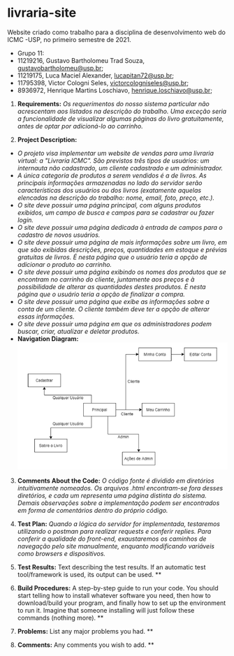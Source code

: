 # livraria-site
Website criado como trabalho para a disciplina de desenvolvimento web do ICMC -USP, no primeiro semestre de 2021.


- Grupo 11:						
- 11219216,   Gustavo Bartholomeu Trad Souza,			gustavobartholomeu@usp.br;		
- 11219175,	  Luca Maciel Alexander,			        lucapitan72@usp.br;		
- 11795398,	  Victor Cologni Seles,			          victorcologniseles@usp.br;		
- 8936972,	  Henrique Martins Loschiavo,			    henrique.loschiavo@usp.br;		


1. **Requirements:** 
*Os requerimentos do nosso sistema particular não acrescentam aos listados na descrição do trabalho. Uma exceção seria a funcionalidade de visualizar algumas páginas do livro gratuitamente, antes de optar por adicioná-lo ao carrinho.*



2. **Project Description:**
- *O projeto visa implementar um website de vendas para uma livraria virtual: a "Livraria ICMC". São previstos três tipos de usuários: um internauta não cadastrado, um cliente cadastrado e um administrador.* 
- *A única categoria de produtos a serem vendidos é a de livros. As principais informações armazenadas no lado do servidor serão características dos usuários ou dos livros (exatamente aquelas elencadas na descrição do trabalho: nome, email, foto, preço, etc.).*
- *O site deve possuir uma página principal, com alguns produtos exibidos, um campo de busca e campos para se cadastrar ou fazer login.*
- *O site deve possuir uma página dedicada à entrada de campos para o cadastro de novos usuários.*
- *O site deve possuir uma página de mais informações sobre um livro, em que são exibidas descrições, preços, quantidades em estoque e prévias gratuitas de livros. É nesta página que o usuário teria a opção de adicionar o produto ao carrinho.*
- *O site deve possuir uma página exibindo os nomes dos produtos que se encontram no carrinho do cliente, juntamente aos preços e à possibilidade de alterar as quantidades destes produtos. É nesta página que o usuário teria a opção de finalizar a compra.*
- *O site deve possuir uma página que exibe as informações sobre a conta de um cliente. O cliente também deve ter a opção de alterar essas informações.*
- *O site deve possuir uma página em que os administradores podem buscar, criar, atualizar e deletar produtos.*
- **Navigation Diagram:**
![Diagrama de Navegação (Inicial)](diagrama/navDiagramLivraria.png?raw=true)


3. **Comments About the Code:** 
*O código fonte é dividido em diretórios intuitivamente nomeados. Os arquivos .html encontram-se fora desses diretórios, e cada um representa uma página distinta do sistema. Demais observações sobre a implementação podem ser encontrados em forma de comentários dentro do próprio código.*



4. **Test Plan:** 
*Quando a lógica do servidor for implementada, testaremos utilizando o postman para realizar requests e conferir replies. Para conferir a qualidade do front-end, exaustaremos os caminhos de navegação pelo site manualmente, enquanto modificando variáveis como browsers e dispositivos.*



5. **Test Results:** 
Text describing the test results. If an automatic test tool/framework is used,
its output can be used.
**




6. **Build Procedures:** 
A step-by-step guide to run your code. You should start telling how to
install whatever software you need, then how to download/build your program, and finally
how to set up the environment to run it. Imagine that someone installing will just follow
these commands (nothing more).
**



7. **Problems:** 
List any major problems you had.
**



9. **Comments:** 
Any comments you wish to add.
**


